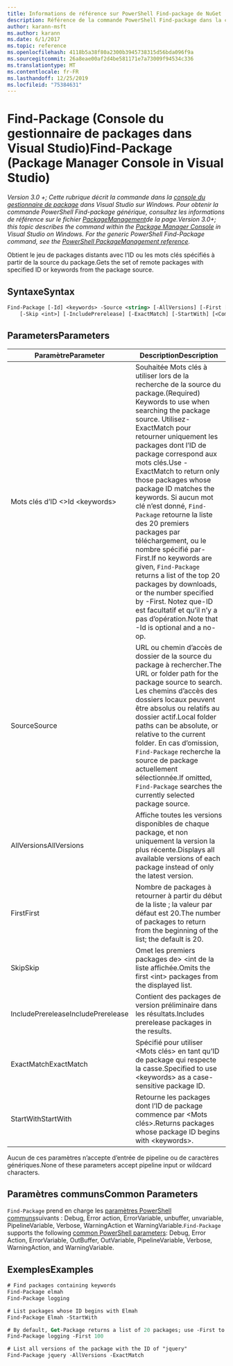 ```yaml
---
title: Informations de référence sur PowerShell Find-package de NuGet
description: Référence de la commande PowerShell Find-package dans la console du gestionnaire de package NuGet dans Visual Studio.
author: karann-msft
ms.author: karann
ms.date: 6/1/2017
ms.topic: reference
ms.openlocfilehash: 4118b5a38f80a2300b3945738315d56bda096f9a
ms.sourcegitcommit: 26a8eae00af2d4be581171e7a73009f94534c336
ms.translationtype: MT
ms.contentlocale: fr-FR
ms.lasthandoff: 12/25/2019
ms.locfileid: "75384631"
---
```

# <a name="find-package-package-manager-console-in-visual-studio"></a><span data-ttu-id="c58aa-103">Find-Package (Console du gestionnaire de packages dans Visual Studio)</span><span class="sxs-lookup"><span data-stu-id="c58aa-103">Find-Package (Package Manager Console in Visual Studio)</span></span>

<span data-ttu-id="c58aa-104">*Version 3.0 +; Cette rubrique décrit la commande dans la [console du gestionnaire de package](../../consume-packages/install-use-packages-powershell.md) dans Visual Studio sur Windows. Pour obtenir la commande PowerShell Find-package générique, consultez les informations de référence sur le fichier [PackageManagement](/powershell/module/packagemanagement/?view=powershell-6)de la page.*</span><span class="sxs-lookup"><span data-stu-id="c58aa-104">*Version 3.0+; this topic describes the command within the [Package Manager Console](../../consume-packages/install-use-packages-powershell.md) in Visual Studio on Windows. For the generic PowerShell Find-Package command, see the [PowerShell PackageManagement reference](/powershell/module/packagemanagement/?view=powershell-6).*</span></span>

<span data-ttu-id="c58aa-105">Obtient le jeu de packages distants avec l’ID ou les mots clés spécifiés à partir de la source du package.</span><span class="sxs-lookup"><span data-stu-id="c58aa-105">Gets the set of remote packages with specified ID or keywords from the package source.</span></span>

## <a name="syntax"></a><span data-ttu-id="c58aa-106">Syntaxe</span><span class="sxs-lookup"><span data-stu-id="c58aa-106">Syntax</span></span>

```ps
Find-Package [-Id] <keywords> -Source <string> [-AllVersions] [-First [<int>]]
    [-Skip <int>] [-IncludePrerelease] [-ExactMatch] [-StartWith] [<CommonParameters>]
```

## <a name="parameters"></a><span data-ttu-id="c58aa-107">Parameters</span><span class="sxs-lookup"><span data-stu-id="c58aa-107">Parameters</span></span>

| <span data-ttu-id="c58aa-108">Paramètre</span><span class="sxs-lookup"><span data-stu-id="c58aa-108">Parameter</span></span> | <span data-ttu-id="c58aa-109">Description</span><span class="sxs-lookup"><span data-stu-id="c58aa-109">Description</span></span> |
| --- | --- |
| <span data-ttu-id="c58aa-110">Mots clés d’ID &lt;&gt;</span><span class="sxs-lookup"><span data-stu-id="c58aa-110">Id &lt;keywords&gt;</span></span> | <span data-ttu-id="c58aa-111">Souhaitée Mots clés à utiliser lors de la recherche de la source du package.</span><span class="sxs-lookup"><span data-stu-id="c58aa-111">(Required) Keywords to use when searching the package source.</span></span> <span data-ttu-id="c58aa-112">Utilisez-ExactMatch pour retourner uniquement les packages dont l’ID de package correspond aux mots clés.</span><span class="sxs-lookup"><span data-stu-id="c58aa-112">Use -ExactMatch to return only those packages whose package ID matches the keywords.</span></span> <span data-ttu-id="c58aa-113">Si aucun mot clé n’est donné, `Find-Package` retourne la liste des 20 premiers packages par téléchargement, ou le nombre spécifié par-First.</span><span class="sxs-lookup"><span data-stu-id="c58aa-113">If no keywords are given, `Find-Package` returns a list of the top 20 packages by downloads, or the number specified by -First.</span></span> <span data-ttu-id="c58aa-114">Notez que-ID est facultatif et qu’il n’y a pas d’opération.</span><span class="sxs-lookup"><span data-stu-id="c58aa-114">Note that -Id is optional and a no-op.</span></span> |
| <span data-ttu-id="c58aa-115">Source</span><span class="sxs-lookup"><span data-stu-id="c58aa-115">Source</span></span> | <span data-ttu-id="c58aa-116">URL ou chemin d’accès de dossier de la source du package à rechercher.</span><span class="sxs-lookup"><span data-stu-id="c58aa-116">The URL or folder path for the package source to search.</span></span> <span data-ttu-id="c58aa-117">Les chemins d’accès des dossiers locaux peuvent être absolus ou relatifs au dossier actif.</span><span class="sxs-lookup"><span data-stu-id="c58aa-117">Local folder paths can be absolute, or relative to the current folder.</span></span> <span data-ttu-id="c58aa-118">En cas d’omission, `Find-Package` recherche la source de package actuellement sélectionnée.</span><span class="sxs-lookup"><span data-stu-id="c58aa-118">If omitted, `Find-Package` searches the currently selected package source.</span></span> |
| <span data-ttu-id="c58aa-119">AllVersions</span><span class="sxs-lookup"><span data-stu-id="c58aa-119">AllVersions</span></span> | <span data-ttu-id="c58aa-120">Affiche toutes les versions disponibles de chaque package, et non uniquement la version la plus récente.</span><span class="sxs-lookup"><span data-stu-id="c58aa-120">Displays all available versions of each package instead of only the latest version.</span></span> |
| <span data-ttu-id="c58aa-121">First</span><span class="sxs-lookup"><span data-stu-id="c58aa-121">First</span></span> | <span data-ttu-id="c58aa-122">Nombre de packages à retourner à partir du début de la liste ; la valeur par défaut est 20.</span><span class="sxs-lookup"><span data-stu-id="c58aa-122">The number of packages to return from the beginning of the list; the default is 20.</span></span> |
| <span data-ttu-id="c58aa-123">Skip</span><span class="sxs-lookup"><span data-stu-id="c58aa-123">Skip</span></span> | <span data-ttu-id="c58aa-124">Omet les premiers packages de&gt; &lt;int de la liste affichée.</span><span class="sxs-lookup"><span data-stu-id="c58aa-124">Omits the first &lt;int&gt; packages from the displayed list.</span></span>  |
| <span data-ttu-id="c58aa-125">IncludePrerelease</span><span class="sxs-lookup"><span data-stu-id="c58aa-125">IncludePrerelease</span></span> | <span data-ttu-id="c58aa-126">Contient des packages de version préliminaire dans les résultats.</span><span class="sxs-lookup"><span data-stu-id="c58aa-126">Includes prerelease packages in the results.</span></span> |
| <span data-ttu-id="c58aa-127">ExactMatch</span><span class="sxs-lookup"><span data-stu-id="c58aa-127">ExactMatch</span></span> | <span data-ttu-id="c58aa-128">Spécifié pour utiliser &lt;Mots clés&gt; en tant qu’ID de package qui respecte la casse.</span><span class="sxs-lookup"><span data-stu-id="c58aa-128">Specified to use &lt;keywords&gt; as a case-sensitive package ID.</span></span> |
| <span data-ttu-id="c58aa-129">StartWith</span><span class="sxs-lookup"><span data-stu-id="c58aa-129">StartWith</span></span> | <span data-ttu-id="c58aa-130">Retourne les packages dont l’ID de package commence par &lt;Mots clés&gt;.</span><span class="sxs-lookup"><span data-stu-id="c58aa-130">Returns packages whose package ID begins with &lt;keywords&gt;.</span></span> |

<span data-ttu-id="c58aa-131">Aucun de ces paramètres n’accepte d’entrée de pipeline ou de caractères génériques.</span><span class="sxs-lookup"><span data-stu-id="c58aa-131">None of these parameters accept pipeline input or wildcard characters.</span></span>

## <a name="common-parameters"></a><span data-ttu-id="c58aa-132">Paramètres communs</span><span class="sxs-lookup"><span data-stu-id="c58aa-132">Common Parameters</span></span>

<span data-ttu-id="c58aa-133">`Find-Package` prend en charge les [paramètres PowerShell communs](https://go.microsoft.com/fwlink/?LinkID=113216)suivants : Debug, Error action, ErrorVariable, unbuffer, unvariable, PipelineVariable, Verbose, WarningAction et WarningVariable.</span><span class="sxs-lookup"><span data-stu-id="c58aa-133">`Find-Package` supports the following [common PowerShell parameters](https://go.microsoft.com/fwlink/?LinkID=113216): Debug, Error Action, ErrorVariable, OutBuffer, OutVariable, PipelineVariable, Verbose, WarningAction, and WarningVariable.</span></span>

## <a name="examples"></a><span data-ttu-id="c58aa-134">Exemples</span><span class="sxs-lookup"><span data-stu-id="c58aa-134">Examples</span></span>

```ps
# Find packages containing keywords
Find-Package elmah
Find-Package logging

# List packages whose ID begins with Elmah
Find-Package Elmah -StartWith

# By default, Get-Package returns a list of 20 packages; use -First to show more
Find-Package logging -First 100

# List all versions of the package with the ID of "jquery"
Find-Package jquery -AllVersions -ExactMatch
```

